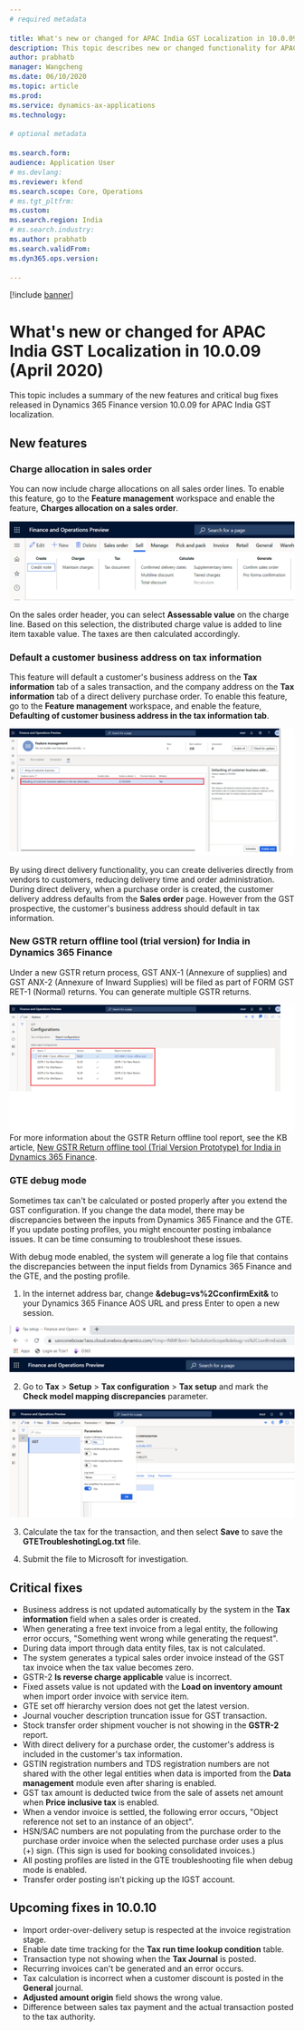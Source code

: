 ```yaml
---
# required metadata

title: What's new or changed for APAC India GST Localization in 10.0.09 (April 2020)
description: This topic describes new or changed functionality for APAC India GST features released in Dynamics 365 Finance version 10.0.09.
author: prabhatb
manager: Wangcheng
ms.date: 06/10/2020
ms.topic: article
ms.prod: 
ms.service: dynamics-ax-applications
ms.technology: 

# optional metadata

ms.search.form: 
audience: Application User
# ms.devlang: 
ms.reviewer: kfend
ms.search.scope: Core, Operations
# ms.tgt_pltfrm: 
ms.custom: 
ms.search.region: India
# ms.search.industry: 
ms.author: prabhatb
ms.search.validFrom: 
ms.dyn365.ops.version: 

---
```

[!include [banner](../includes/banner.md)]

# What's new or changed for APAC India GST Localization in 10.0.09 (April 2020) 

This topic includes a summary of the new features and critical bug fixes released in Dynamics 365 Finance version 10.0.09 for APAC India GST localization.

## New features
### Charge allocation in sales order  
You can now include charge allocations on all sales order lines. To enable this feature, go to the **Feature management** workspace and enable the feature, **Charges allocation on a sales order**.

![](media/GST-charge-allocation-1-10-0-09.PNG )

On the sales order header, you can select **Assessable value** on the charge line. Based on this selection, the distributed charge value is added to line item taxable value. The taxes are then calculated accordingly.

### Default a customer business address on tax information 

This feature will default a customer's business address on the **Tax information** tab of a sales transaction, and the company address
on the **Tax information** tab of a direct delivery purchase order. To enable this feature, go to the **Feature management** workspace, and enable the feature, **Defaulting of customer business address in the tax information tab**.

![](media/GST-customer-business-address-2-10-00-09.png )

By using direct delivery functionality, you can create deliveries directly from vendors to customers, reducing delivery time and order administration. During direct delivery, when a purchase order is created, the customer delivery address defaults from the **Sales order** page. However from the GST prospective, the customer's business address should default in tax information. 

### New GSTR return offline tool (trial version) for India in Dynamics 365 Finance 

Under a new GSTR return process, GST ANX-1 (Annexure of supplies) and GST ANX-2 (Annexure of Inward Supplies) will be filed as part of FORM GST RET-1 (Normal) returns. You can generate multiple GSTR returns.

![](media/GST-new-GSTR-offline-tool-3-10-0-09.PNG )
For more information about the GSTR Return offline tool report, see the KB article, [New GSTR Return offline tool (Trial Version Prototype) for India in Dynamics 365 Finance](https://support.microsoft.com/help/4549665). 

### GTE debug mode
Sometimes tax can't be calculated or posted properly after you extend the GST configuration. If you change the data model,
there may be discrepancies between the inputs from Dynamics 365 Finance and the GTE. If you update posting profiles, 
you might encounter posting imbalance issues. It can be time consuming to troubleshoot these issues.

With debug mode enabled, the system will generate a log file that contains the discrepancies between the input fields from Dynamics 365 Finance and the GTE, and the posting profile. 

1. In the internet address bar, change **&debug=vs%2CconfirmExit&** to your Dynamics 365 Finance AOS URL and press Enter to open a new session.

![](media/GST-debug-mode-4-1-10-0-09.PNG )

2. Go to **Tax** > **Setup** > **Tax configuration** > **Tax setup** and mark the **Check model mapping discrepancies** parameter.

![](media/GST-debug-mode-4-2-10-0-09.PNG )

3. Calculate the tax for the transaction, and then select **Save** to save the **GTETroubleshotingLog.txt** file.

4. Submit the file to Microsoft for investigation.
 
## Critical fixes 

- Business address is not updated automatically by the system in the **Tax information** field when a sales order is created.
-	When generating a free text invoice from a legal entity, the following error occurs, "Something went wrong while 
  generating the request". 
-	During data import through data entity files, tax is not calculated. 
-	The system generates a typical sales order invoice instead of the GST tax invoice when the tax value becomes zero. 
-	GSTR-2 **Is reverse charge applicable** value is incorrect. 
-	Fixed assets value is not updated with the **Load on inventory amount** when import order invoice with service item. 
-	GTE set off hierarchy version does not get the latest version. 
-	Journal voucher description truncation issue for GST transaction. 
-	Stock transfer order shipment voucher is not showing in the **GSTR-2** report.
-	With direct delivery for a purchase order, the customer's address is included in the customer's tax information. 
-	GSTIN registration numbers and TDS registration numbers are not shared with the other legal entities when data is imported from the **Data management** module even after sharing is enabled. 
-	GST tax amount is deducted twice from the sale of assets net amount when **Price inclusive tax** is enabled.
-	When a vendor invoice is settled, the following error occurs, "Object reference not set to an instance of an object". 
-	HSN/SAC numbers are not populating from the purchase order to the purchase order invoice when the selected purchase order 
  uses a plus (+) sign. (This sign is used for booking consolidated invoices.) 
-	All posting profiles are listed in the GTE troubleshooting file when debug mode is enabled. 
-	Transfer order posting isn't picking up the IGST account.


## Upcoming fixes in 10.0.10 

- Import order-over-delivery setup is respected at the invoice registration stage. 
-	Enable date time tracking for the **Tax run time lookup condition** table.
-	Transaction type not showing when the **Tax Journal** is posted. 
-	Recurring invoices can't be generated and an error occurs. 
-	Tax calculation is incorrect when a customer discount is posted in the **General** journal. 
-	**Adjusted amount origin** field shows the wrong value. 
-	Difference between sales tax payment and the actual transaction posted to the tax authority.
